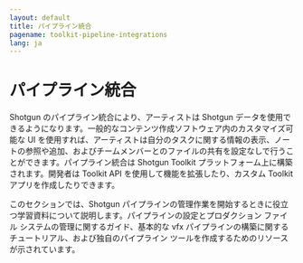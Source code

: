 ```yaml
---
layout: default
title: パイプライン統合
pagename: toolkit-pipeline-integrations
lang: ja
---
```


# パイプライン統合

Shotgun のパイプライン統合により、アーティストは Shotgun データを使用できるようになります。一般的なコンテンツ作成ソフトウェア内のカスタマイズ可能な UI を使用すれば、アーティストは自分のタスクに関する情報の表示、ノートの参照や追加、およびチームメンバーとのファイルの共有を設定なしで行うことができます。パイプライン統合は Shotgun Toolkit プラットフォーム上に構築されます。開発者は Toolkit API を使用して機能を拡張したり、カスタム Toolkit アプリを作成したりできます。

このセクションでは、Shotgun パイプラインの管理作業を開始するときに役立つ学習資料について説明します。パイプラインの設定とプロダクション ファイル システムの管理に関するガイド、基本的な vfx パイプラインの構築に関するチュートリアル、および独自のパイプライン ツールを作成するためのリソースが示されています。
